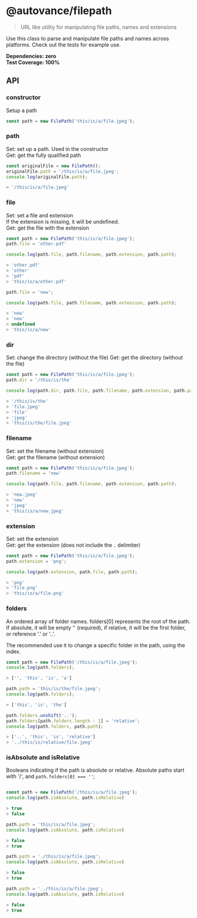 # @autovance/filepath

> URL like utility for manipulating file paths, names and extensions

Use this class to parse and manipulate file paths and names across platforms. Check out the tests for example use.

**Dependencies: zero**  
**Test Coverage: 100%**

## API

### constructor

Setup a path

```js
const path = new FilePath('this/is/a/file.jpeg');
```

### path

Set: set up a path. Used in the constructor  
Get: get the fully qualified path

```js
const originalFile = new FilePath();
originalFile.path = '/this/is/a/file.jpeg';
console.log(originalFile.path);

> '/this/is/a/file.jpeg'
```

### file

Set: set a file and extension  
If the extension is missing, it will be undefined.  
Get: get the file with the extension

```js
const path = new FilePath('this/is/a/file.jpeg');
path.file = 'other.pdf'

console.log(path.file, path.filename, path.extension, path.path);

> 'other.pdf'
> 'other'
> 'pdf'
> 'this/is/a/other.pdf'

path.file = 'new';

console.log(path.file, path.filename, path.extension, path.path);

> 'new'
> 'new'
> undefined
> 'this/is/a/new'
```

### dir

Set: change the directory (without the file)
Get: get the directory (without the file)

```js
const path = new FilePath('this/is/a/file.jpeg');
path.dir = '/this/is/the'

console.log(path.dir, path.file, path.filename, path.extension, path.path);

> '/this/is/the'
> 'file.jpeg'
> 'file'
> 'jpeg'
> 'this/is/the/file.jpeg'

```

### filename

Set: set the filename (without extension)  
Get: get the filename (without extension)

```js
const path = new FilePath('this/is/a/file.jpeg');
path.filename = 'new'

console.log(path.file, path.filename, path.extension, path.path);

> 'new.jpeg'
> 'new'
> 'jpeg'
> 'this/is/a/new.jpeg'
```

### extension

Set: set the extension  
Get: get the extension (does not include the `.` delimiter)

```js
const path = new FilePath('this/is/a/file.jpeg');
path.extension = 'png';

console.log(path.extension, path.file, path.path);

> 'png'
> 'file.png'
> 'this/is/a/file.png'
```

### folders

An ordered array of folder names. folders[0] represents the root of the path. If absolute, it will be empty '' (required), if relative, it will be the first folder, or reference '.' or '..'.

The recommended use it to change a specific folder in the path, using the index.

```js
const path = new FilePath('/this/is/a/file.jpeg');
console.log(path.folders);

> ['', 'this', 'is', 'a']

path.path = 'this/is/the/file.jpeg';
console.log(path.folders);

> ['this', 'is', 'the']

path.folders.unshift('..');
path.folders[path.folders.length - 1] = 'relative';
console.log(path.folders, path.path);

> ['..', 'this', 'is', 'relative']
> '../this/is/relative/file.jpeg'
```

### isAbsolute and isRelative

Booleans indicating if the path is absolute or relative. Absolute paths start with '/',
and `path.folders[0] === ''`;

```js

const path = new FilePath('/this/is/a/file.jpeg');
console.log(path.isAbsolute, path.isRelative)

> true
> false

path.path = 'this/is/a/file.jpeg';
console.log(path.isAbsolute, path.isRelative)

> false
> true

path.path = './this/is/a/file.jpeg';
console.log(path.isAbsolute, path.isRelative)

> false
> true

path.path = '../this/is/a/file.jpeg';
console.log(path.isAbsolute, path.isRelative)

> false
> true
```
